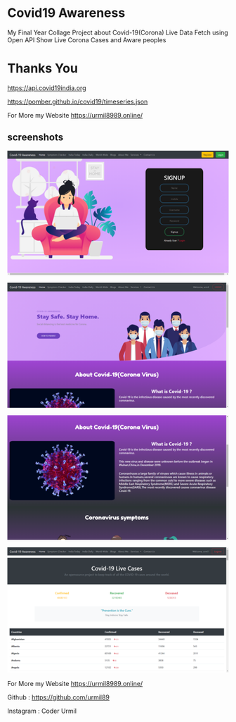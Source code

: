 # Covid19 Awareness
My Final Year Collage Project about Covid-19(Corona)
Live Data Fetch using Open API
Show Live Corona Cases and Aware peoples

# Thanks You

https://api.covid19india.org

https://pomber.github.io/covid19/timeseries.json


For More my Website https://urmil8989.online/

## screenshots

![Covid-19 Awareness](Screenshots/01.png/?raw=true "Optional Title")

![Covid-19 Awareness](Screenshots/02.png/?raw=true "Optional Title")

![Covid-19 Awareness](Screenshots/03.png/?raw=true "Optional Title")

![Covid-19 Awareness](Screenshots/04.png/?raw=true "Optional Title")



For More my Website https://urmil8989.online/

Github : https://github.com/urmil89

Instagram : Coder Urmil
